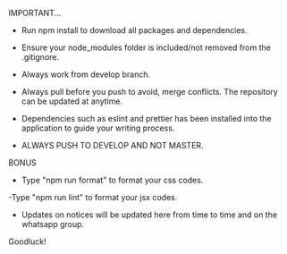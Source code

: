 IMPORTANT...

- Run npm install to download all packages and dependencies.

- Ensure your node_modules folder is included/not removed from the .gitignore.

- Always work from develop branch.

- Always pull before you push to avoid, merge conflicts. The repository can be updated at anytime.

- Dependencies such as eslint and prettier has been installed into the application to guide your writing process.

- ALWAYS PUSH TO DEVELOP AND NOT MASTER.

BONUS

- Type "npm run format" to format your css codes.

-Type "npm run lint" to format your jsx codes.

- Updates on notices will be updated here from time to time and on the whatsapp group.

Goodluck!


